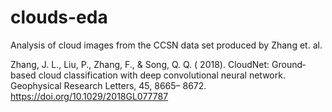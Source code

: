 # clouds-eda
Analysis of cloud images from the CCSN data set produced by Zhang et. al.

Zhang, J. L., Liu, P., Zhang, F., & Song, Q. Q. ( 2018). CloudNet: Ground‐based cloud classification with deep convolutional neural network. Geophysical Research Letters, 45, 8665– 8672. https://doi.org/10.1029/2018GL077787
